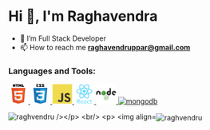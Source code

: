 # Hi 👋, I'm Raghavendra 


- 🌱 I’m Full Stack Developer
- 📫 How to reach me **raghavendruppar@gmail.com**


<h3 align="left">Languages and Tools:</h3>
<p align="left"> <a href="https://www.w3.org/html/" target="_blank"> <img src="https://raw.githubusercontent.com/devicons/devicon/master/icons/html5/html5-original-wordmark.svg" alt="html5" width="40" height="40"/> </a> <a href="https://www.w3schools.com/css/" target="_blank"> <img src="https://raw.githubusercontent.com/devicons/devicon/master/icons/css3/css3-original-wordmark.svg" alt="css3" width="40" height="40"/> </a> <a href="https://developer.mozilla.org/en-US/docs/Web/JavaScript" target="_blank"> <img src="https://raw.githubusercontent.com/devicons/devicon/master/icons/javascript/javascript-original.svg" alt="javascript" width="40" height="40"/> </a> <a href="https://reactjs.org/" target="_blank"> <img src="https://raw.githubusercontent.com/devicons/devicon/master/icons/react/react-original-wordmark.svg" alt="react" width="40" height="40"/> </a> <a href="https://nodejs.org" target="_blank"> <img src="https://raw.githubusercontent.com/devicons/devicon/master/icons/nodejs/nodejs-original-wordmark.svg" alt="nodejs" width="40" height="40"/> </a>
<a href="https://www.mongodb.com/" target="_blank"> <img src="https://github.com/mongodb-js/leaf/blob/master/dist/mongodb-leaf_128x128@2x.png" alt="mongodb" width="40" height="40"/> </a></p>

<p><img align="left" src="https://github-readme-stats.vercel.app/api/top-langs?username=raghvendru&show_icons=true&locale=en&layout=compact" alt="raghvendru /></p>
<br/>



<p>&nbsp;<img align="center" src="https://github-readme-stats.vercel.app/api?username=raghvendru&show_icons=true&locale=en" alt="raghvendru" /></p>
<p><img align="center" src="https://github-readme-streak-stats.herokuapp.com/?user=raghvendru&" alt="raghvendru" /></p>
